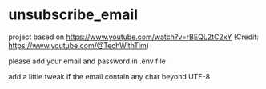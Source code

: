 ﻿# unsubscribe_email
project based on https://www.youtube.com/watch?v=rBEQL2tC2xY (Credit: https://www.youtube.com/@TechWithTim)

please add your email and password in .env file

add a little tweak if the email contain any char beyond UTF-8

